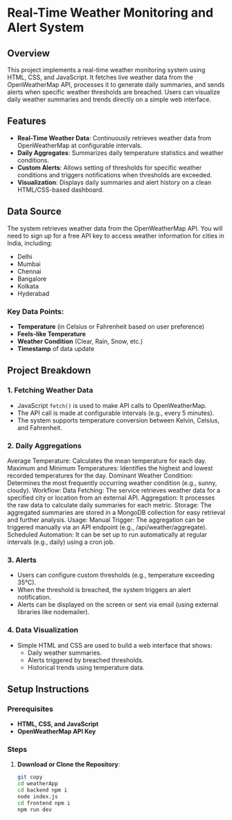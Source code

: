 # Real-Time Weather Monitoring and Alert System

## Overview

This project implements a real-time weather monitoring system using HTML, CSS, and JavaScript. It fetches live weather data from the OpenWeatherMap API, processes it to generate daily summaries, and sends alerts when specific weather thresholds are breached. Users can visualize daily weather summaries and trends directly on a simple web interface.

## Features

- **Real-Time Weather Data**: Continuously retrieves weather data from OpenWeatherMap at configurable intervals.
- **Daily Aggregates**: Summarizes daily temperature statistics and weather conditions.
- **Custom Alerts**: Allows setting of thresholds for specific weather conditions and triggers notifications when thresholds are exceeded.
- **Visualization**: Displays daily summaries and alert history on a clean HTML/CSS-based dashboard.

## Data Source

The system retrieves weather data from the OpenWeatherMap API. You will need to sign up for a free API key to access weather information for cities in India, including:

- Delhi
- Mumbai
- Chennai
- Bangalore
- Kolkata
- Hyderabad

### Key Data Points:

- **Temperature** (in Celsius or Fahrenheit based on user preference)
- **Feels-like Temperature**
- **Weather Condition** (Clear, Rain, Snow, etc.)
- **Timestamp** of data update

## Project Breakdown

### 1. Fetching Weather Data

- JavaScript `fetch()` is used to make API calls to OpenWeatherMap.
- The API call is made at configurable intervals (e.g., every 5 minutes).
- The system supports temperature conversion between Kelvin, Celsius, and Fahrenheit.

### 2. Daily Aggregations

Average Temperature: Calculates the mean temperature for each day.
Maximum and Minimum Temperatures: Identifies the highest and lowest recorded temperatures for the day.
Dominant Weather Condition: Determines the most frequently occurring weather condition (e.g., sunny, cloudy).
Workflow:
Data Fetching: The service retrieves weather data for a specified city or location from an external API.
Aggregation: It processes the raw data to calculate daily summaries for each metric.
Storage: The aggregated summaries are stored in a MongoDB collection for easy retrieval and further analysis.
Usage:
Manual Trigger: The aggregation can be triggered manually via an API endpoint (e.g., /api/weather/aggregate).
Scheduled Automation: It can be set up to run automatically at regular intervals (e.g., daily) using a cron job.

### 3. Alerts

- Users can configure custom thresholds (e.g., temperature exceeding 35°C).
- When the threshold is breached, the system triggers an alert notification.
- Alerts can be displayed on the screen or sent via email (using external libraries like nodemailer).

### 4. Data Visualization

- Simple HTML and CSS are used to build a web interface that shows:
  - Daily weather summaries.
  - Alerts triggered by breached thresholds.
  - Historical trends using temperature data.

## Setup Instructions

### Prerequisites

- **HTML, CSS, and JavaScript**
- **OpenWeatherMap API Key**

### Steps

1. **Download or Clone the Repository**:
   ```bash
   git copy 
   cd weatherApp
   cd backend npm i
   node index.js
   cd frontend npm i
   npm run dev
   
